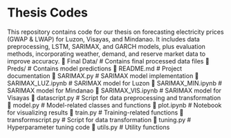 # Thesis Codes
This repository contains code for our thesis on forecasting electricity prices (GWAP &amp; LWAP) for Luzon, Visayas, and Mindanao. It includes data preprocessing, LSTM, SARIMAX, and GARCH models, plus evaluation methods, incorporating weather, demand, and reserve market data to improve accuracy.
📂 Final Data/                 # Contains final processed data files
📂 Preds/                      # Contains model predictions
📄 README.md                   # Project documentation
📄 SARIMAX.py                  # SARIMAX model implementation
📄 SARIMAX_LUZ.ipynb           # SARIMAX model for Luzon
📄 SARIMAX_MIN.ipynb           # SARIMAX model for Mindanao
📄 SARIMAX_VIS.ipynb           # SARIMAX model for Visayas
📄 datascript.py               # Script for data preprocessing and transformation
📄 model.py                    # Model-related classes and functions
📄 plot.ipynb                  # Notebook for visualizing results
📄 train.py                    # Training-related functions
📄 transformscript.py          # Script for data transformation
📄 tuning.py                   # Hyperparameter tuning code
📄 utils.py                    # Utility functions
